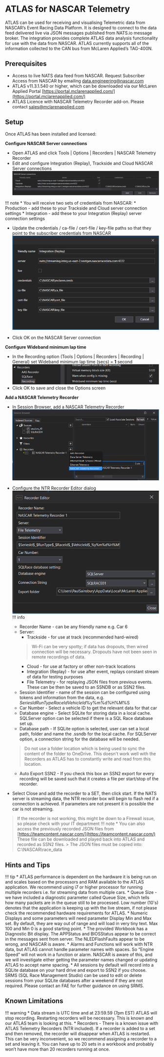 # ATLAS for NASCAR Telemetry

ATLAS can be used for receiving and visualising Telemetric data from NASCAR’s Event Racing Data Platform. It is designed to connect to the data feed delivered live via JSON messages published from NATS.io message broker. The integration provides complete ATLAS data analysis functionality for use with the data from NASCAR. ATLAS currently supports all of the information collected to the CAN bus from McLaren Applied’s TAG-400N.

## Prerequisites
* Access to live NATS data feed from NASCAR. Request Subscriber Access from NASCAR by emailing [data.engineering@nascar.com](mailto:data.engineering@nascar.com)
* ATLAS v11.3.1.540 or higher, which can be downloaded via our McLaren Applied Portal [https://portal.mclarenapplied.com/](https://portal.mclarenapplied.com/)
* ATLAS Licence with NASCAR Telemetry Recorder add-on. Please contact [sales@mclarenapplied.com](mailto:sales@mclarenapplied.com)

## Setup
Once ATLAS has been installed and licensed:

**Configure NASCAR Server connections**

* Open ATLAS and click Tools | Options | Recorders | NASCAR Telemetry Recorder 
* Edit and configure Integration (Replay), Trackside and Cloud NASCAR Server connections
![nascar-server-connections.png](assets%2Fnascar-telemetry-recorder%2Fnascar-server-connections.png)

!!! note
    * You will receive two sets of credentials from NASCAR:
        * Production - add these to your Trackside and Cloud server connection settings
        * Integration - add these to your Integration (Replay) server connection settings

* Update the credentials / ca-file / cert-file / key-file paths so that they point to the subscriber credentials from NASCAR
![nascar-server-connection.png](assets%2Fnascar-telemetry-recorder%2Fnascar-server-connection.png)

* Click OK on the NASCAR Server connection

**Configure Wideband minimum lap time**

* In the Recording option (Tools | Options | Recorders | Recording | General) set Wideband minimum lap time (secs) = **1** second
![wideband-minimum-lap-time.png](assets%2Fnascar-telemetry-recorder%2Fwideband-minimum-lap-time.png)
* Click OK to save and close the Options screen

**Add a NASCAR Telemetry Recorder**

* In Session Browser, add a NASCAR Telemetry Recorder
![ntr-session-browser.png](assets%2Fnascar-telemetry-recorder%2Fntr-session-browser.png)

* Configure the NTR Recorder Editor dialog  
![ntr-recorder-editor.png](assets%2Fnascar-telemetry-recorder%2Fntr-recorder-editor.png)
!!! info
    * Recorder Name - can be any friendly name e.g. Car 6
    * Server:
        * Trackside - for use at track (recommended hard-wired)
        > Wi-Fi can be very spotty; if data has dropouts, then wired connection will be necessary. Dropouts have not been seen in remote recordings of data.
        * Cloud - for use at factory or other non-track locations
        * Integration (Replay) - for use after event, replays constant stream of data for testing purposes
        * File Telemetry - for replaying JSON files from previous events. These can be then be saved to an SSNDB or as SSN2 files.
    * Session Identifier - name of the session can be configured using tokens and information from the data, e.g. $SeriesId$_$RunType$_$RaceId$_$VehicleId$_%y%m%d%H%M%S
    * Car Number - Select a vehicle ID to get the relevant data for that car
    * Database engine - Select SQLite for storing data in a local cache. SQLServer option can be selected if there is a SQL Race database set up.
    * Database path - If SQLite option is selected, user can set a local path, folder and name the .ssndb for the local cache. For SQLServer option, a connection string for the database will be needed.
    > Do not use a folder location which is being used to sync the content of the folder to OneDrive. This doesn't work well with the Recorders as ATLAS has to constantly write and read from this location.
    * Auto Export SSN2 - If you check this box an SSN2 export for every recording will be saved such that it creates a file per start/stop of the recorder.
* Select Close and add the recorder to a SET, then click start. If the NATS server is streaming data, the NTR recorder box will begin to flash red if a connection is achieved. If parameters are not present it is possible the car is not streaming.
> If the recorder is not working, this might be down to a Firewall issue, so please check with your IT department
!!! note
    * You can also access the previously recorded JSON files from [https://teamcontent.nascar.com/](https://teamcontent.nascar.com/)  These file can be downloaded and played back into ATLAS and recorded as SSN2 files.
    > The JSON files must be copied into: C:\NASCAR\race_data

## Hints and Tips 
!!! tip
    * ATLAS performance is dependent on the hardware it is being run on and scales based on the processors and RAM available to the ATLAS application. We recommend using i7 or higher processor for running multiple recorders i.e. for streaming data from multiple cars.
    * Queue Size - we have included a diagnostic parameter called Queue Size, which tells how many packets are in the queue still to be processed. Low number (10's) denotes that the application is keeping up with the live stream, if not please check the recommended hardware requirements for ATLAS.
    * Numeric Displays and some parameters will need parameter Display Min and Max set. By default, they are way out of range and will load in very tiny text. Max 100 and Min 0 is a good starting point.
    * The provided Workbook has a Diagnostic Bit display. The APPStatus and BIOSStatus appear to be correct in the messages sent from server. The NLEDFlashFaults appear to be wrong, and NASCAR is aware.
    * Alarms and Functions will work with NTR data, but ATLAS cannot handle parameter names with spaces. So “Engine Speed” will not work in a function or alarm. NASCAR is aware of this, and we will investigate either getting the parameter names changed or updating ATLAS to accept name spacing.
    * All sessions by default will record into a SQLite database on your hard drive and export to SSN2 if you choose. SRMS (SQL Race Management Studio) can be used to edit or delete sessions from your SQLite databases after a weekend if they are not required. Please contact an FAE for further guidance on using SRMS.

## Known Limitations
!!! warning
    * Data stream is UTC time and at 23:59.59 (7pm EST) ATLAS will stop recording. Restarting recorders will be necessary. This is known and our ATLAS team is looking at this.
    * Recorders - There is a known issue with ATLAS Telemetry Recorders (NTR included). If a recorder is added to a set and then removed, the recorder will disappear when ATLAS is restarted. This can be very inconvenient, so we recommend assigning a recorder to a set and leaving it. You can have up to 20 sets in a workbook and probably won’t have more than 20 recorders running at once.